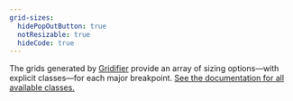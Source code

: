 ```yaml
---
grid-sizes:
  hidePopOutButton: true
  notResizable: true
  hideCode: true
---
```


The grids generated by [Gridifier](https://gridifier.web-dev.tools/++gridifier-settings-url++) provide an array of sizing options—with explicit classes—for each major breakpoint. [See the documentation for all available classes.](https://learn-the-web.algonquindesign.ca/topics/gridifier-cheat-sheet/)
